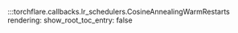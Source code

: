 :::torchflare.callbacks.lr_schedulers.CosineAnnealingWarmRestarts
    rendering:
             show_root_toc_entry: false
